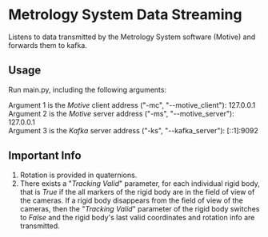 # Metrology System Data Streaming

Listens to data transmitted by the Metrology System software (Motive) and forwards them to kafka.

## Usage

Run main.py, including the following arguments:

Argument 1 is the _Motive_ client address ("-mc", "--motive_client"): 127.0.0.1  
Argument 2 is the _Motive_ server address ("-ms", "--motive_server"): 127.0.0.1  
Argument 3 is the _Kafka_ server address ("-ks", "--kafka_server"): [::1]:9092  

## Important Info

1. Rotation is provided in quaternions.
2. There exists a "_Tracking Valid_" parameter, for each individual rigid body, that is _True_ if the all markers of
the rigid body are in the field of view of the cameras. If a rigid body disappears from the field of view of the 
cameras, then the "_Tracking Valid_" parameter of the rigid body switches to _False_ and the rigid body's  last valid 
coordinates and rotation info are transmitted.
